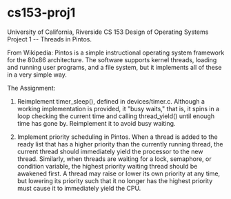 cs153-proj1
===========

University of California, Riverside
CS 153 Design of Operating Systems
Project 1 -- Threads in Pintos.


From Wikipedia:
Pintos is a simple instructional operating system framework for the 80x86 architecture. 
The software supports kernel threads, loading and running user programs, and a file 
system, but it implements all of these in a very simple way.

The Assignment:
1. Reimplement timer_sleep(), defined in devices/timer.c. Although a working implementation
is provided, it "busy waits," that is, it spins in a loop checking the current time and
calling thread_yield() until enough time has gone by. Reimplement it to avoid busy waiting.



2. Implement priority scheduling in Pintos. When a thread is added to the ready list that has 
a higher priority than the currently running thread, the current thread should immediately 
yield the processor to the new thread. Similarly, when threads are waiting for a lock, 
semaphore, or condition variable, the highest priority waiting thread should be awakened 
first. A thread may raise or lower its own priority at any time, but lowering its priority 
such that it no longer has the highest priority must cause it to immediately yield the CPU.
